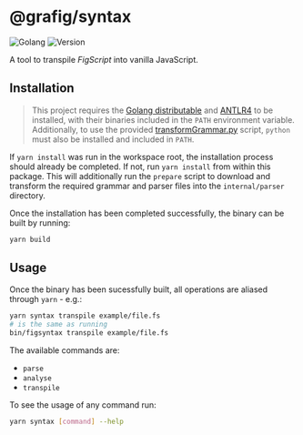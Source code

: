 # @grafig/syntax

![Golang](https://img.shields.io/badge/golang-grey?logo=go) ![Version](https://img.shields.io/github/package-json/v/atpe/grafig?filename=packages/syntax/package.json)

A tool to transpile _FigScript_ into vanilla JavaScript.

## Installation

>This project requires the [Golang distributable](https://go.dev/doc/install) and [ANTLR4](https://www.antlr.org/download.html) to be installed, with their binaries included in the `PATH` environment variable. Additionally, to use the provided [transformGrammar.py](https://github.com/antlr/grammars-v4/blob/master/javascript/javascript/Go/transformGrammar.py) script, `python` must also be installed and included in `PATH`.

If `yarn install` was run in the workspace root, the installation process should already be completed. If not, run `yarn install` from within this package. This will additionally run the `prepare` script to download and transform the required grammar and parser files into the `internal/parser` directory.

Once the installation has been completed successfully, the binary can be built by running:

```bash
yarn build
```

## Usage

Once the binary has been sucessfully built, all operations are aliased through `yarn` - e.g.:

```bash
yarn syntax transpile example/file.fs
# is the same as running
bin/figsyntax transpile example/file.fs
```

The available commands are:

- `parse`
- `analyse`
- `transpile`

To see the usage of any command run:

```bash
yarn syntax [command] --help
```
